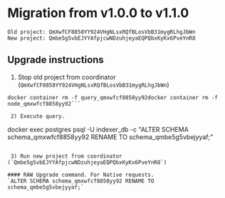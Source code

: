 # Migration from v1.0.0 to v1.1.0
```
Old project: QmXwfCF8858YY924VHgNLsxRQfBLosVbB31mygRLhgJbWn
New project: Qmbe5g5vbEJYYAfpjcwNDzuhjeyaEQPQbxKyKx6PveYnR8
```


## Upgrade instructions
 1) Stop old project from coordinator (`QmXwfCF8858YY924VHgNLsxRQfBLosVbB31mygRLhgJbWn`)
 
```
docker container rm -f query_qmxwfcf8858yy92docker container rm -f node_qmxwfcf8858yy92```

 2) Execute query.

```
docker exec postgres psql -U indexer_db -c "ALTER SCHEMA schema_qmxwfcf8858yy92 RENAME TO schema_qmbe5g5vbejyyaf;"
```

 3) Run new project from coordinator (`Qmbe5g5vbEJYYAfpjcwNDzuhjeyaEQPQbxKyKx6PveYnR8`)

#### RAW Upgrade command. For Native requests.
`ALTER SCHEMA schema_qmxwfcf8858yy92 RENAME TO schema_qmbe5g5vbejyyaf;`
